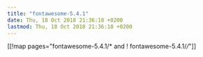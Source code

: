 ```yaml
---
title: "fontawesome-5.4.1"
date: Thu, 18 Oct 2018 21:36:18 +0200
lastmod: Thu, 18 Oct 2018 21:36:18 +0200
---
```


[[!map pages="fontawesome-5.4.1/* and ! fontawesome-5.4.1/*/*"]]

